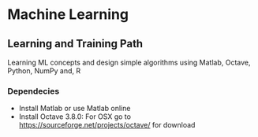 # Machine Learning
## Learning and Training Path

Learning ML concepts and 
design simple algorithms using Matlab, Octave, Python, NumPy and, R

### Dependecies
- Install Matlab or use Matlab online
- Install Octave 3.8.0: For OSX go to https://sourceforge.net/projects/octave/ for download
